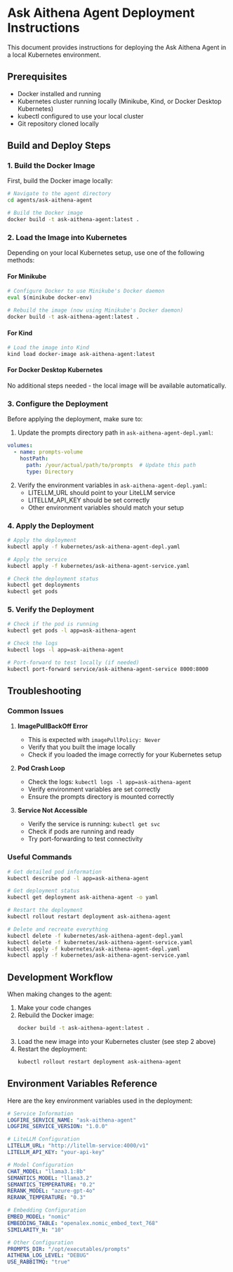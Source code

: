 # Ask Aithena Agent Deployment Instructions

This document provides instructions for deploying the Ask Aithena Agent in a local Kubernetes environment.

## Prerequisites

- Docker installed and running
- Kubernetes cluster running locally (Minikube, Kind, or Docker Desktop Kubernetes)
- kubectl configured to use your local cluster
- Git repository cloned locally

## Build and Deploy Steps

### 1. Build the Docker Image

First, build the Docker image locally:

```bash
# Navigate to the agent directory
cd agents/ask-aithena-agent

# Build the Docker image
docker build -t ask-aithena-agent:latest .
```

### 2. Load the Image into Kubernetes

Depending on your local Kubernetes setup, use one of the following methods:

#### For Minikube
```bash
# Configure Docker to use Minikube's Docker daemon
eval $(minikube docker-env)

# Rebuild the image (now using Minikube's Docker daemon)
docker build -t ask-aithena-agent:latest .
```

#### For Kind
```bash
# Load the image into Kind
kind load docker-image ask-aithena-agent:latest
```

#### For Docker Desktop Kubernetes
No additional steps needed - the local image will be available automatically.

### 3. Configure the Deployment

Before applying the deployment, make sure to:

1. Update the prompts directory path in `ask-aithena-agent-depl.yaml`:
```yaml
volumes:
  - name: prompts-volume
    hostPath:
      path: /your/actual/path/to/prompts  # Update this path
      type: Directory
```

2. Verify the environment variables in `ask-aithena-agent-depl.yaml`:
   - LITELLM_URL should point to your LiteLLM service
   - LITELLM_API_KEY should be set correctly
   - Other environment variables should match your setup

### 4. Apply the Deployment

```bash
# Apply the deployment
kubectl apply -f kubernetes/ask-aithena-agent-depl.yaml

# Apply the service
kubectl apply -f kubernetes/ask-aithena-agent-service.yaml

# Check the deployment status
kubectl get deployments
kubectl get pods
```

### 5. Verify the Deployment

```bash
# Check if the pod is running
kubectl get pods -l app=ask-aithena-agent

# Check the logs
kubectl logs -l app=ask-aithena-agent

# Port-forward to test locally (if needed)
kubectl port-forward service/ask-aithena-agent-service 8000:8000
```

## Troubleshooting

### Common Issues

1. **ImagePullBackOff Error**
   - This is expected with `imagePullPolicy: Never`
   - Verify that you built the image locally
   - Check if you loaded the image correctly for your Kubernetes setup

2. **Pod Crash Loop**
   - Check the logs: `kubectl logs -l app=ask-aithena-agent`
   - Verify environment variables are set correctly
   - Ensure the prompts directory is mounted correctly

3. **Service Not Accessible**
   - Verify the service is running: `kubectl get svc`
   - Check if pods are running and ready
   - Try port-forwarding to test connectivity

### Useful Commands

```bash
# Get detailed pod information
kubectl describe pod -l app=ask-aithena-agent

# Get deployment status
kubectl get deployment ask-aithena-agent -o yaml

# Restart the deployment
kubectl rollout restart deployment ask-aithena-agent

# Delete and recreate everything
kubectl delete -f kubernetes/ask-aithena-agent-depl.yaml
kubectl delete -f kubernetes/ask-aithena-agent-service.yaml
kubectl apply -f kubernetes/ask-aithena-agent-depl.yaml
kubectl apply -f kubernetes/ask-aithena-agent-service.yaml
```

## Development Workflow

When making changes to the agent:

1. Make your code changes
2. Rebuild the Docker image:
   ```bash
   docker build -t ask-aithena-agent:latest .
   ```
3. Load the new image into your Kubernetes cluster (see step 2 above)
4. Restart the deployment:
   ```bash
   kubectl rollout restart deployment ask-aithena-agent
   ```

## Environment Variables Reference

Here are the key environment variables used in the deployment:

```yaml
# Service Information
LOGFIRE_SERVICE_NAME: "ask-aithena-agent"
LOGFIRE_SERVICE_VERSION: "1.0.0"

# LiteLLM Configuration
LITELLM_URL: "http://litellm-service:4000/v1"
LITELLM_API_KEY: "your-api-key"

# Model Configuration
CHAT_MODEL: "llama3.1:8b"
SEMANTICS_MODEL: "llama3.2"
SEMANTICS_TEMPERATURE: "0.2"
RERANK_MODEL: "azure-gpt-4o"
RERANK_TEMPERATURE: "0.3"

# Embedding Configuration
EMBED_MODEL: "nomic"
EMBEDDING_TABLE: "openalex.nomic_embed_text_768"
SIMILARITY_N: "10"

# Other Configuration
PROMPTS_DIR: "/opt/executables/prompts"
AITHENA_LOG_LEVEL: "DEBUG"
USE_RABBITMQ: "true"
``` 
